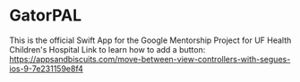 # GatorPAL
This is the official Swift App for the Google Mentorship Project for UF Health Children's Hospital
Link to learn how to add a button: https://appsandbiscuits.com/move-between-view-controllers-with-segues-ios-9-7e231159e8f4 
